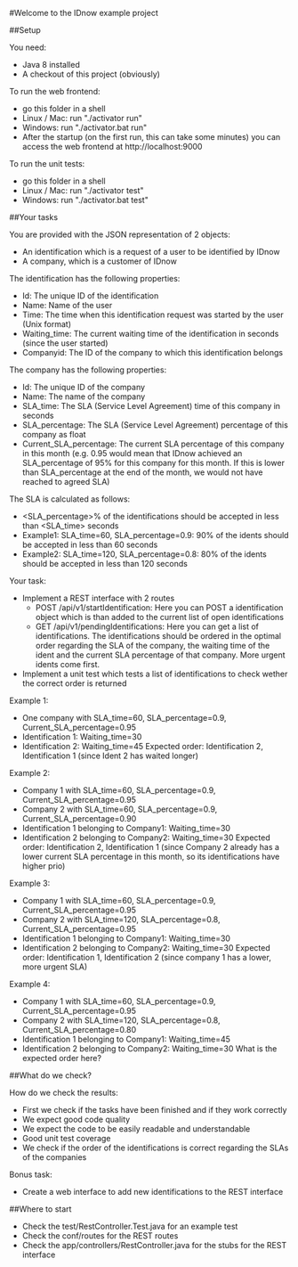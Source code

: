 #Welcome to the IDnow example project

##Setup

You need:
* Java 8 installed
* A checkout of this project (obviously)

To run the web frontend:
* go this folder in a shell
* Linux / Mac: run "./activator run"
* Windows: run "./activator.bat run"
* After the startup (on the first run, this can take some minutes) you can access the web frontend at http://localhost:9000

To run the unit tests:
* go this folder in a shell
* Linux / Mac: run "./activator test"
* Windows: run "./activator.bat test"

##Your tasks

You are provided with the JSON representation of 2 objects:
- An identification which is a request of a user to be identified by IDnow
- A company, which is a customer of IDnow

The identification has the following properties:
- Id: The unique ID of the identification
- Name: Name of the user
- Time: The time when this identification request was started by the user (Unix format)
- Waiting_time: The current waiting time of the identification in seconds (since the user started)
- Companyid: The ID of the company to which this identification belongs

The company has the following properties:
- Id: The unique ID of the company
- Name: The name of the company
- SLA_time: The SLA (Service Level Agreement) time of this company in seconds
- SLA_percentage: The SLA (Service Level Agreement) percentage of this company as float
- Current_SLA_percentage: The current SLA percentage of this company in this month (e.g. 0.95 would mean that IDnow achieved an SLA_percentage of 95% for this company for this month. If this is lower than SLA_percentage at the end of the month, we would not have reached to agreed SLA)

The SLA is calculated as follows:
- <SLA_percentage>% of the identifications should be accepted in less than <SLA_time> seconds
- Example1: SLA_time=60, SLA_percentage=0.9: 90% of the idents should be accepted in less than 60 seconds
- Example2: SLA_time=120, SLA_percentage=0.8: 80% of the idents should be accepted in less than 120 seconds

Your task:
- Implement a REST interface with 2 routes
	- POST /api/v1/startIdentification: Here you can POST a identification object which is than added to the current list of open identifications
	- GET /api/v1/pendingIdentifications: Here you can get a list of identifications. The identifications should be ordered in the optimal order regarding the SLA of the company, the waiting time of the ident and the current SLA percentage of that company. More urgent idents come first.
- Implement a unit test which tests a list of identifications to check wether the correct order is returned

Example 1:
- One company with SLA_time=60, SLA_percentage=0.9, Current_SLA_percentage=0.95
- Identification 1: Waiting_time=30
- Identification 2: Waiting_time=45
Expected order: Identification 2, Identification 1 (since Ident 2 has waited longer)

Example 2:
- Company 1 with SLA_time=60, SLA_percentage=0.9, Current_SLA_percentage=0.95
- Company 2 with SLA_time=60, SLA_percentage=0.9, Current_SLA_percentage=0.90
- Identification 1 belonging to Company1: Waiting_time=30
- Identification 2 belonging to Company2: Waiting_time=30
Expected order: Identification 2, Identification 1 (since Company 2 already has a lower current SLA percentage in this month, so its identifications have higher prio)

Example 3:
- Company 1 with SLA_time=60, SLA_percentage=0.9, Current_SLA_percentage=0.95
- Company 2 with SLA_time=120, SLA_percentage=0.8, Current_SLA_percentage=0.95
- Identification 1 belonging to Company1: Waiting_time=30
- Identification 2 belonging to Company2: Waiting_time=30
Expected order: Identification 1, Identification 2 (since company 1 has a lower, more urgent SLA)

Example 4:
- Company 1 with SLA_time=60, SLA_percentage=0.9, Current_SLA_percentage=0.95
- Company 2 with SLA_time=120, SLA_percentage=0.8, Current_SLA_percentage=0.80
- Identification 1 belonging to Company1: Waiting_time=45
- Identification 2 belonging to Company2: Waiting_time=30
What is the expected order here?

##What do we check?

How do we check the results:
- First we check if the tasks have been finished and if they work correctly
- We expect good code quality
- We expect the code to be easily readable and understandable
- Good unit test coverage
- We check if the order of the identifications is correct regarding the SLAs of the companies

Bonus task:
- Create a web interface to add new identifications to the REST interface

##Where to start

- Check the test/RestController.Test.java for an example test
- Check the conf/routes for the REST routes
- Check the app/controllers/RestController.java for the stubs for the REST interface
